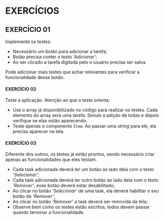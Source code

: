 # EXERCÍCIOS

## EXERCÍCIO 01

Implemente os testes:

- Necessário um botão para adicionar a tarefa;
- Botão precisa conter o texto _'Adicionar'_;
- Ao ser clicado a tarefa digitada pelo o usuário precisa ser salva.

Pode adicionar mais testes que achar relevantes para verificar a funcionalidade desse botão.

#### EXERCÍCIO 02

Teste a aplicação. Atenção ao que o teste orienta:

- Use o array já disponibilizado no código para realizar os testes. Cada elemento do array será uma tarefa. Simule a adição de todas e depois verifique se elas estão aparecendo.
- Teste apenas o componente `Item`. Ao passar uma *_string_* para ele, ela precisa aparecer na tela.

#### EXERCÍCIO 03

Diferente dos outros, os testes já estão prontos, sendo necessário criar apenas as funcionalidades que eles testam.

- Cada task adicionada deverá ter um botão ao lado dela com o texto _'Selecionar'_;
- Cada task adicionada deverá ter outro botão ao lado dela com o texto _'Remover'_, esse botão deverá estar desabilitado;
- Ao clicar no botão _'Selecionar'_ de uma task, ela deverá habilitar o seu botão de _'Remover'_;
- Ao clicar no botão _'Remover'_ a task deverá ser removida da tela;
- Observe bem como os testes estão escritos, todos devem passar quando terminar a funcionalidade.
